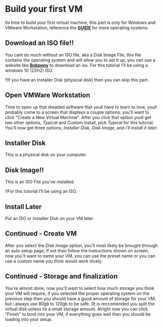 # Build your first VM

Its time to build your first virtual machine, this part is only for Windows and VMware Workstation, reference the [**GUIDE**](/guide/intro.md) for more operating systems.

## Download an ISO file!!

You cant do much without an ISO file, aka a Disk Image File, this file contains the operating system and will allow you to set it up, you can use a website like [**Bobpony**](https://www.bobpony.com/downloads/) to download an iso. For this tutorial I'll be using a windows 10 (22H2) ISO.

!!If you have an Installer Disk (physical disk) then you can skip this part.
## Open VMWare Workstation

Time to open up that dreaded software that youll have to learn to love, youll probably come to a screen that displays a couple options, you'll want to click "Create a New Virtual Machine". After you click thst option youll get two other options, *Typical* and *Custom* install, pick *Typical* for this tutorial. You'll now get three options, *Installer Disk*, *Disk Image*, and *I'll install it later*.

## Installer Disk

This is a physical disk on your computer.

## Disk Image!!

This is an ISO File you've installed.

!!For this tutorial I'll be using an ISO.
## Install Later

Put an ISO or Installer Disk on your VM later.

## Continued - Create VM

After you select the *Disk Image* option, you'll most likely be brought through an auto setup page, if not then follow the instructions shown on screen, now you'll want to name your VM, you can use the preset name or you can use a custom name you think would work nicely.

## Continued - Storage and finalization

You're almost done, now you'll want to select how much storage you think your VM will require, if you selected the proper operating system on the previous step then you should have a good amount of storage for your VM, but i always use 80gb to 120gb to be safe. (It is reccomended you split the virtual disk unless its a small storage amount. Alright now you can click "Finish" to boot into your VM, if everything goes well then you should be loading into your setup.


